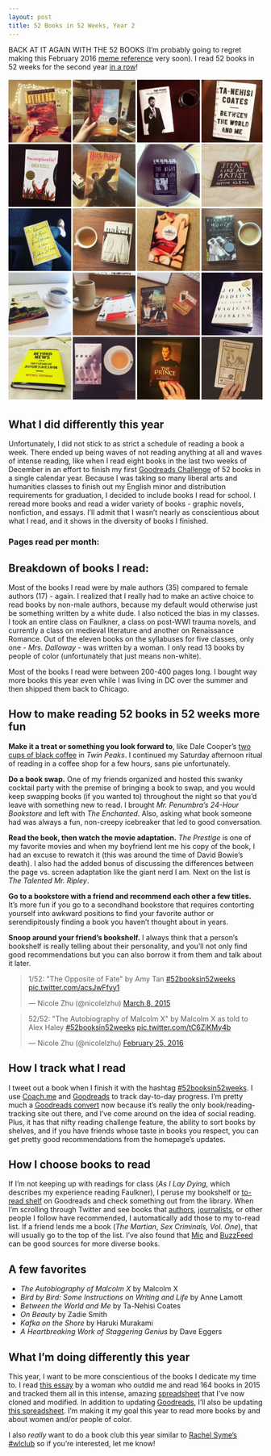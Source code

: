 ```yaml
---
layout: post
title: 52 Books in 52 Weeks, Year 2
---
```


BACK AT IT AGAIN WITH THE 52 BOOKS (I’m probably going to regret making this February 2016 [meme reference](http://www.nytimes.com/2016/02/26/style/damn-daniel-video-vans.html?_r=0) very soon). I read 52 books in 52 weeks for the second year [in a row](http://nicolezhu.github.io/52-books-in-52-weeks/)!

![52books2015](../images/books_2015.jpg)

## What I did differently this year
Unfortunately, I did not stick to as strict a schedule of reading a book a week. There ended up being waves of not reading anything at all and waves of intense reading, like when I read eight books in the last two weeks of December in an effort to finish my first [Goodreads Challenge](https://www.goodreads.com/user_challenges/2327644) of 52 books in a single calendar year. Because I was taking so many liberal arts and humanities classes to finish out my English minor and distribution requirements for graduation, I decided to include books I read for school. I reread more books and read a wider variety of books - graphic novels, nonfiction, and essays. I’ll admit that I wasn’t nearly as conscientious about what I read, and it shows in the diversity of books I finished.

### Pages read per month:

<div style="width: 100%">
	<canvas id="canvas" height="450" width="600"></canvas>
</div>

## Breakdown of books I read:
Most of the books I read were by male authors (35) compared to female authors (17) - again. I realized that I really had to make an active choice to read books by non-male authors, because my default would otherwise just be something written by a white dude. I also noticed the bias in my classes. I took an entire class on Faulkner, a class on post-WWI trauma novels, and currently a class on medieval literature and another on Renaissance Romance. Out of the eleven books on the syllabuses for five classes, only one - *Mrs. Dalloway* - was written by a woman. I only read 13 books by people of color (unfortunately that just means non-white).

Most of the books I read were between 200-400 pages long. I bought way more books this year even while I was living in DC over the summer and then shipped them back to Chicago.

## How to make reading 52 books in 52 weeks more fun
**Make it a treat or something you look forward to**, like Dale Cooper’s [two cups of black coffee](http://kingcheddarxvii.tumblr.com/post/99385339342) in *Twin Peaks*. I continued my Saturday afternoon ritual of reading in a coffee shop for a few hours, sans pie unfortunately.

**Do a book swap.** One of my friends organized and hosted this swanky cocktail party with the premise of bringing a book to swap, and you would keep swapping books (if you wanted to) throughout the night so that you’d leave with something new to read. I brought *Mr. Penumbra’s 24-Hour Bookstore* and left with *The Enchanted*. Also, asking what book someone had was always a fun, non-creepy icebreaker that led to good conversation.

**Read the book, then watch the movie adaptation.** *The Prestige* is one of my favorite movies and when my boyfriend lent me his copy of the book, I had an excuse to rewatch it (this was around the time of David Bowie’s death). I also had the added bonus of discussing the differences between the page vs. screen adaptation like the giant nerd I am. Next on the list is *The Talented Mr. Ripley*.

**Go to a bookstore with a friend and recommend each other a few titles.** It’s more fun if you go to a secondhand bookstore that requires contorting yourself into awkward positions to find your favorite author or serendipitously finding a book you haven’t thought about in years.

**Snoop around your friend’s bookshelf.** I always think that a person’s bookshelf is really telling about their personality, and you’ll not only find good recommendations but you can also borrow it from them and talk about it later.

<blockquote class="twitter-tweet" data-lang="en"><p lang="en" dir="ltr">1/52: &quot;The Opposite of Fate&quot; by Amy Tan <a href="https://twitter.com/hashtag/52booksin52weeks?src=hash">#52booksin52weeks</a> <a href="http://t.co/acsJwFfyy1">pic.twitter.com/acsJwFfyy1</a></p>&mdash; Nicole Zhu (@nicolelzhu) <a href="https://twitter.com/nicolelzhu/status/574650167321849856">March 8, 2015</a></blockquote>
<script async src="//platform.twitter.com/widgets.js" charset="utf-8"></script>

<blockquote class="twitter-tweet" data-lang="en"><p lang="en" dir="ltr">52/52: &quot;The Autobiography of Malcolm X&quot; by Malcolm X as told to Alex Haley <a href="https://twitter.com/hashtag/52booksin52weeks?src=hash">#52booksin52weeks</a> <a href="https://t.co/tC6ZjKMy4b">pic.twitter.com/tC6ZjKMy4b</a></p>&mdash; Nicole Zhu (@nicolelzhu) <a href="https://twitter.com/nicolelzhu/status/702657130596151296">February 25, 2016</a></blockquote>

## How I track what I read
I tweet out a book when I finish it with the hashtag [#52booksin52weeks](https://twitter.com/search?q=%2352booksin52weeks%20from%3Anicolelzhu&src=typd). I use [Coach.me](https://www.coach.me/) and [Goodreads](https://www.goodreads.com/) to track day-to-day progress. I’m pretty much a [Goodreads convert](https://medium.com/@jm3/why-i-goodreads-6ee4b3513633#.g7n4adh43) now because it’s really the only book/reading-tracking site out there, and I’ve come around on the idea of social reading. Plus, it has that nifty reading challenge feature, the ability to sort books by shelves, and if you have friends whose taste in books you respect, you can get pretty good recommendations from the homepage’s updates.

## How I choose books to read
If I’m not keeping up with readings for class (*As I Lay Dying*, which describes my experience reading Faulkner), I peruse my bookshelf or [to-read shelf](https://www.goodreads.com/review/list/5789743?shelf=to-read) on Goodreads and check something out from the library. When I’m scrolling through Twitter and see books that [authors](http://roxanegay.tumblr.com/post/136625856240/my-2015-in-reading), [journalists](https://twitter.com/JessicaValenti), or other people I follow have recommended, I automatically add those to my to-read list. If a friend lends me a book (*The Martian*, *Sex Criminals, Vol. One*), that will usually go to the top of the list. I’ve also found that [Mic](http://mic.com/articles/135014/29-essential-books-for-black-history-month-you-never-got-assigned-in-school?utm_source=policymicTBLR&utm_medium=main&utm_campaign=social#.ImKFTRd1N) and [BuzzFeed](http://www.buzzfeed.com/ariannarebolini/books-that-are-actually-honest-about-mental-illness?bftw&utm_term=.ig87m9MDX2#.ccyqdgKrGm) can be good sources for more diverse books.

## A few favorites

- *The Autobiography of Malcolm X* by Malcolm X
- *Bird by Bird: Some Instructions on Writing and Life* by Anne Lamott
- *Between the World and Me* by Ta-Nehisi Coates
- *On Beauty* by Zadie Smith
- *Kafka on the Shore* by Haruki Murakami
- *A Heartbreaking Work of Staggering Genius* by Dave Eggers

## What I’m doing differently this year
This year, I want to be more conscientious of the books I dedicate my time to. I read [this essay](http://www.vox.com/2015/12/29/10634416/reading-list-books) by a woman who outdid me and read 164 books in 2015 and tracked them all in this intense, amazing [spreadsheet](https://docs.google.com/spreadsheets/d/1f6OqC9c9wpZooYW0hip8QtoCwkNjsjbwXHY8hCDbTtU/edit#gid=952505333) that I’ve now cloned and modified. In addition to updating [Goodreads](https://www.goodreads.com/user/show/5789743-nicole), I’ll also be updating [this spreadsheet](https://docs.google.com/spreadsheets/d/1JTrkx_8jeIJ_Q3vwwppr4_n9XULfNeD0Rt7ccMktums/edit?usp=sharing). I’m making it my goal this year to read more books by and about women and/or people of color.

I also *really* want to do a book club this year similar to [Rachel Syme’s](https://twitter.com/rachsyme) [#wlclub](https://twitter.com/hashtag/wlclub?src=hash&lang=en) so if you’re interested, let me know!

<script src="../js/jquery-2.1.3.min.js"></script>
<script src="../js/52books_year2.js" type="text/javascript"></script>
<script src="../js/Chart.js"></script>
